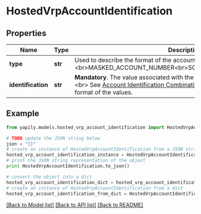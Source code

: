 # HostedVrpAccountIdentification


## Properties
Name | Type | Description | Notes
------------ | ------------- | ------------- | -------------
**type** | **str** | Used to describe the format of the account.&lt;br&gt;&lt;br&gt; Allowed values: &lt;br&gt;MASKED_ACCOUNT_NUMBER&lt;br&gt;SORT_CODE&lt;br&gt;ACCOUNT_NUMBER  | 
**identification** | **str** | __Mandatory__. The value associated with the account identification type.&lt;br&gt;&lt;br&gt; See [Account Identification Combinations](https://docs.yapily.com/pages/key-concepts/payments/payment-execution/intro-to-payment-execution/#account-identifications-combinations) for more information on the format of the values. | 

## Example

```python
from yapily.models.hosted_vrp_account_identification import HostedVrpAccountIdentification

# TODO update the JSON string below
json = "{}"
# create an instance of HostedVrpAccountIdentification from a JSON string
hosted_vrp_account_identification_instance = HostedVrpAccountIdentification.from_json(json)
# print the JSON string representation of the object
print HostedVrpAccountIdentification.to_json()

# convert the object into a dict
hosted_vrp_account_identification_dict = hosted_vrp_account_identification_instance.to_dict()
# create an instance of HostedVrpAccountIdentification from a dict
hosted_vrp_account_identification_from_dict = HostedVrpAccountIdentification.from_dict(hosted_vrp_account_identification_dict)
```
[[Back to Model list]](../README.md#documentation-for-models) [[Back to API list]](../README.md#documentation-for-api-endpoints) [[Back to README]](../README.md)


